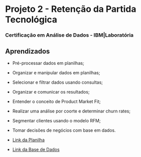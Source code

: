 # Projeto 2 - Retenção da Partida Tecnológica
### Certificação em Análise de Dados - IBM|Laboratória

## Aprendizados
- Pré-processar dados em planilhas;
- Organizar e manipular dados em planilhas;
- Selecionar e filtrar dados usando consultas;
- Organizar e comunicar os resultados;
- Entender o conceito de Product Market Fit;
- Realizar uma análise por coorte e determinar churn rates;
- Segmentar clientes usando o modelo RFM;
- Tomar decisões de negócios com base em dados.

 - [Link da Planilha](https://docs.google.com/spreadsheets/d/1R-LdgmMBR-uxU_TPeiJOhOIopGIqhcPsAo9NYziTSKg/edit?usp=sharing)

 - [Link da Base de Dados](https://www.kaggle.com/datasets/datacertlaboratoria/projeto-3-segmentao-de-clientes-no-ecommerce)
